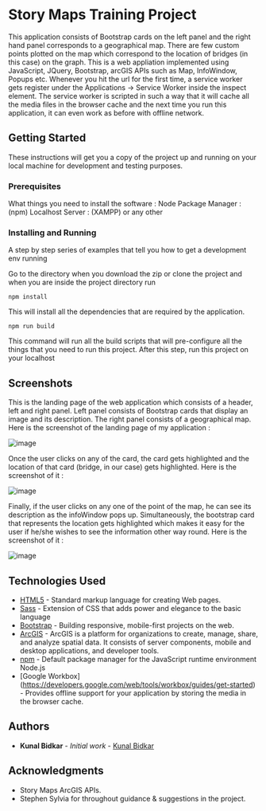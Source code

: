 
# Story Maps Training Project 


This application consists of Bootstrap cards on the left panel and the right hand panel corresponds to a geographical map. There are few custom points plotted on the map which correspond to the location of bridges (in this case) on the graph. 
This is a web appliation implemented using JavaScript, JQuery, Bootstrap, arcGIS APIs such as Map, InfoWindow, Popups etc. 
Whenever you hit the url for the first time, a service worker gets register under the Applications -> Service Worker inside the inspect element. The service worker is scripted in such a way that it will cache all the media files in the browser cache and the next time you run this application, it can even work as before with offline network.

## Getting Started

These instructions will get you a copy of the project up and running on your local machine for development and testing purposes. 

### Prerequisites

What things you need to install the software : 
Node Package Manager : (npm)
Localhost Server : (XAMPP) or any other

### Installing and Running

A step by step series of examples that tell you how to get a development env running

Go to the directory when you download the zip or clone the project and when you are inside the project directory run

```
npm install
```
This will install all the dependencies that are required by the application.
```
npm run build
```
This command will run all the build scripts that will pre-configure all the things that you need to run this project.
After this step, run this project on your localhost 

## Screenshots
This is the landing page of the web application which consists of a header, left and right panel. Left panel consists of Bootstrap cards that display an image and its description. The right panel consists of a geographical map.
Here is the screenshot of the landing page of my application : 

![image](https://user-images.githubusercontent.com/8556558/41982236-e4a2f940-79f8-11e8-8d7b-94694bd244e3.png)

Once the user clicks on any of the card, the card gets highlighted and the location of that card (bridge, in our case) gets highlighted. Here is the screenshot of it : 

![image](https://user-images.githubusercontent.com/8556558/41982193-c82f7810-79f8-11e8-8584-521051fc1df2.png)

Finally, if the user clicks on any one of the point of the map, he can see its description as the infoWindow pops up. Simultaneously, the bootstrap card that represents the location gets highlighted which makes it easy for the user if he/she wishes to see the information other way round. Here is the screenshot of it : 

![image](https://user-images.githubusercontent.com/8556558/41982263-fa42bc18-79f8-11e8-9b36-884fcf89c34e.png)

## Technologies Used

* [HTML5](https://www.w3schools.com/html/html5_intro.asp) - Standard markup language for creating Web pages.
* [Sass](https://sass-lang.com/guide) - Extension of CSS that adds power and elegance to the basic language
* [Bootstrap](https://getbootstrap.com/) - Building responsive, mobile-first projects on the web.
* [ArcGIS](https://developers.arcgis.com/) - ArcGIS is a platform for organizations to create, manage, share, and analyze spatial data. It consists of server components, mobile and desktop applications, and developer tools.
* [npm](https://npmjs.com) - Default package manager for the JavaScript runtime environment Node.js
* [Google Workbox] (https://developers.google.com/web/tools/workbox/guides/get-started) - Provides offline support for your application by storing the media in the browser cache.
 

## Authors

* **Kunal Bidkar** - *Initial work* - [Kunal Bidkar](https://github.com/kunalbidkar)

## Acknowledgments

* Story Maps ArcGIS APIs.
* Stephen Sylvia for throughout guidance & suggestions in the project.
